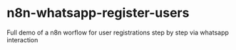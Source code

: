 # n8n-whatsapp-register-users
Full demo of  a n8n worflow for user registrations step by step via whatsapp interaction
